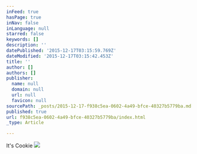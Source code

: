```yaml
---
inFeed: true
hasPage: true
inNav: false
inLanguage: null
starred: false
keywords: []
description: ''
datePublished: '2015-12-17T03:15:59.769Z'
dateModified: '2015-12-17T03:15:42.453Z'
title: ''
author: []
authors: []
publisher:
  name: null
  domain: null
  url: null
  favicon: null
sourcePath: _posts/2015-12-17-f938c5ea-0602-4a49-bfce-40327b5779ba.md
published: true
url: f938c5ea-0602-4a49-bfce-40327b5779ba/index.html
_type: Article

---
```

It's Cookie
![](https://the-grid-user-content.s3-us-west-2.amazonaws.com/42a2b504-3f40-47de-9c32-9e6c004a8f8e.jpg)